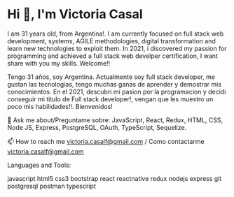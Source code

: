 # Hi 👋, I'm Victoria Casal


I am 31 years old, from Argentina!. I am currently focused on full stack web development, systems, AGILE methodologies, digital transformation and learn new technologies to exploit them. In 2021, i discovered my passion for programming and achieved a full stack web develper certification, I want share with you my skills. Welcome!!

Tengo 31 años, soy Argentina. Actualmente soy full stack developer, me gustan las tecnologias, tengo muchas ganas de aprender y demostrar mis conocimientos. En el 2021, descubri mi pasion por la programacion y decidi conseguir mi titulo de Full stack developer!, vengan que les muestro un poco mis habilidades!!. Bienvenidos!

💬 Ask me about/Preguntame sobre: JavaScript, React, Redux, HTML, CSS, Node JS, Express, PostgreSQL, OAuth, TypeScript, Sequelize.

📫 How to reach me victoria.casalf@gmail.com / Como contactarme victoria.casalf@gmail.com

Languages and Tools:

 javascript  html5  css3  bootstrap  react  reactnative  redux   nodejs  express  git  postgresql  postman  typescript
